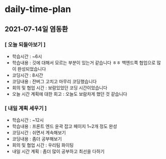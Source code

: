 # daily-time-plan
## 2021-07-14일 염동환

### [ 오늘 되돌아보기 ]

* 학습시간 :  ~6시
* 학습내용 :  깃에 대해서 모르는 부분이 있는거 같습니다 ㅎㅎ 백엔드쪽 협업으로 많이 완성되었습니다
* 코딩시간 : 8시간
* 코딩내용 : 잔버그 고치고 마무리 코딩했습니다
* 회의 및 협업 시간 : 보람있었던 코딩 시간이었습니다
* 오늘 시간 계획에 대한 회고 : 오늘도 보람차게 했던 것 같습니다



### [ 내일 계획 세우기 ]

* 학습시간 :  ~12시
* 학습내용 : 프론트 엔드 윤곽 잡고 페이지 1~2개 정도 완성
* 코딩시간 : 쉬면서 계속해보기
* 코딩내용 : 좀더 공부해보기
* 회의 및 협업 시간 : 우리팀 화이팅
* 내일 시간 계획 : 좀더 많이 공부하고 최선을 다하기
